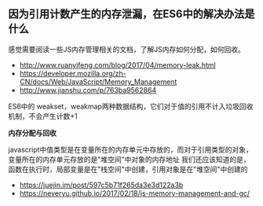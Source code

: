 ## 因为引用计数产生的内存泄漏，在ES6中的解决办法是什么

感觉需要阅读一些JS内存管理相关的文档，了解JS内存如何分配，如何回收。

- http://www.ruanyifeng.com/blog/2017/04/memory-leak.html
- https://developer.mozilla.org/zh-CN/docs/Web/JavaScript/Memory_Management
- http://www.jianshu.com/p/763ba9562864

ES6中的 weakset，weakmap两种数据结构，它们对于值的引用不计入垃圾回收机制，不会产生计数+1

**内存分配与回收**

javascript中值类型是在变量所在的内存单元中存放的，而对于引用类型的对象，变量所在的内存单元存放的是"堆空间"中对象的内存地址
我们还应该知道的是，函数在执行时，局部变量是在"栈空间"中创建，引用对象是在"堆空间"中创建的

- https://juejin.im/post/597c5b71f265da3e3d122a3b
- https://neveryu.github.io/2017/02/18/js-memory-management-and-gc/
